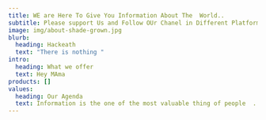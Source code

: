 ```yaml
---
title: WE are Here To Give You Information About The  World..
subtitle: Please support Us and Follow OUr Chanel in Different Platform..
image: img/about-shade-grown.jpg
blurb:
  heading: Hackeath
  text: "There is nothing "
intro:
  heading: What we offer
  text: Hey MAma
products: []
values:
  heading: Our Agenda
  text: Information is the one of the most valuable thing of people  .
---
```

